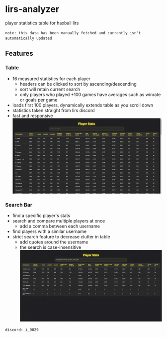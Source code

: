 # lirs-analyzer
player statistics table for haxball lirs

`note: this data has been manually fetched and currently isn't automatically updated`
## Features

### Table
  - 16 measured statistics for each player
    - headers can be clicked to sort by ascending/descending
    - sort will retain current search
    - only players who played +100 games have averages such as winrate or goals per game
  - loads first 100 players, dynamically extends table as you scroll down
  - statistics taken straight from lirs discord
  - fast and responsive
![Table](./screenshots/table.png)

### Search Bar
  - find a specific player's stats
  - search and compare multiple players at once
    - add a comma between each username
  - find players with a similar username
  - strict search feature to decrease clutter in table
    - add quotes around the username
    - the search is case-insensitive
![Search Bar](./screenshots/search.png)

`discord: i_9029`
